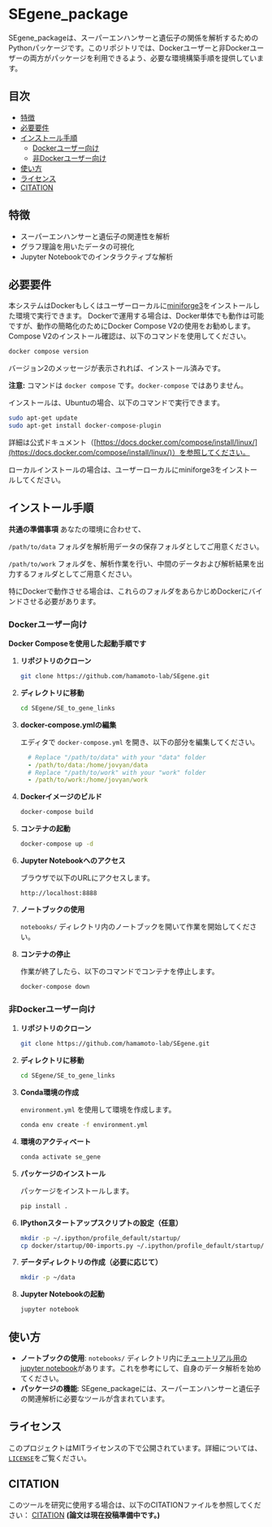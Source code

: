 # SEgene_package

SEgene_packageは、スーパーエンハンサーと遺伝子の関係を解析するためのPythonパッケージです。このリポジトリでは、Dockerユーザーと非Dockerユーザーの両方がパッケージを利用できるよう、必要な環境構築手順を提供しています。

## 目次

- [特徴](#特徴)
- [必要要件](#必要要件)
- [インストール手順](#インストール手順)
  - [Dockerユーザー向け](#dockerユーザー向け)
  - [非Dockerユーザー向け](#非dockerユーザー向け)
- [使い方](#使い方)
- [ライセンス](#ライセンス)
- [CITATION](#CITATION)

## 特徴

- スーパーエンハンサーと遺伝子の関連性を解析
- グラフ理論を用いたデータの可視化
- Jupyter Notebookでのインタラクティブな解析

## 必要要件

本システムはDockerもしくはユーザーローカルに[miniforge3](https://github.com/conda-forge/miniforge)をインストールした環境で実行できます。
Dockerで運用する場合は、Docker単体でも動作は可能ですが、動作の簡略化のためにDocker Compose V2の使用をお勧めします。
Compose V2のインストール確認は、以下のコマンドを使用してください。

```bash
docker compose version
```

バージョン2のメッセージが表示されれば、インストール済みです。

**注意:** コマンドは `docker compose` です。`docker-compose` ではありません。

インストールは、Ubuntuの場合、以下のコマンドで実行できます。

```bash
sudo apt-get update
sudo apt-get install docker-compose-plugin
```

詳細は公式ドキュメント（[https://docs.docker.com/compose/install/linux/](https://docs.docker.com/compose/install/linux/)）を参照してください。

ローカルインストールの場合は、ユーザーローカルにminiforge3をインストールしてください。

## インストール手順

**共通の準備事項**
あなたの環境に合わせて、

`/path/to/data` フォルダを解析用データの保存フォルダとしてご用意ください。

`/path/to/work` フォルダを、解析作業を行い、中間のデータおよび解析結果を出力するフォルダとしてご用意ください。

特にDockerで動作させる場合は、これらのフォルダをあらかじめDockerにバインドさせる必要があります。

### Dockerユーザー向け

**Docker Composeを使用した起動手順です**

1. **リポジトリのクローン**

    ```bash
    git clone https://github.com/hamamoto-lab/SEgene.git
    ```

2. **ディレクトリに移動**

    ```bash
    cd SEgene/SE_to_gene_links
    ```

3. **docker-compose.ymlの編集**

    エディタで `docker-compose.yml` を開き、以下の部分を編集してください。

    ```yaml
      # Replace "/path/to/data" with your "data" folder
      - /path/to/data:/home/jovyan/data
      # Replace "/path/to/work" with your "work" folder
      - /path/to/work:/home/jovyan/work
    ```

4. **Dockerイメージのビルド**

    ```bash
    docker-compose build
    ```

5. **コンテナの起動**

    ```bash
    docker-compose up -d
    ```

6. **Jupyter Notebookへのアクセス**

    ブラウザで以下のURLにアクセスします。

    ```
    http://localhost:8888
    ```

7. **ノートブックの使用**

    `notebooks/` ディレクトリ内のノートブックを開いて作業を開始してください。

8. **コンテナの停止**

    作業が終了したら、以下のコマンドでコンテナを停止します。

    ```bash
    docker-compose down
    ```

### 非Dockerユーザー向け

1. **リポジトリのクローン**

    ```bash
    git clone https://github.com/hamamoto-lab/SEgene.git
    ```

2. **ディレクトリに移動**

    ```bash
    cd SEgene/SE_to_gene_links
    ```

3. **Conda環境の作成**

    `environment.yml` を使用して環境を作成します。

    ```bash
    conda env create -f environment.yml
    ```

4. **環境のアクティベート**

    ```bash
    conda activate se_gene
    ```

5. **パッケージのインストール**

    パッケージをインストールします。

    ```bash
    pip install .
    ```

6. **IPythonスタートアップスクリプトの設定（任意）**

    ```bash
    mkdir -p ~/.ipython/profile_default/startup/
    cp docker/startup/00-imports.py ~/.ipython/profile_default/startup/
    ```

7. **データディレクトリの作成（必要に応じて）**

    ```bash
    mkdir -p ~/data
    ```

8. **Jupyter Notebookの起動**

    ```bash
    jupyter notebook
    ```

## 使い方

- **ノートブックの使用**: `notebooks/` ディレクトリ内に[チュートリアル用のjupyter notebook](https://github.com/hamamoto-lab/SEgene/blob/main/SE_to_gene_links/notebooks/tutorial_book_ja.ipynb)があります。これを参考にして、自身のデータ解析を始めてください。
- **パッケージの機能**: SEgene_packageには、スーパーエンハンサーと遺伝子の関連解析に必要なツールが含まれています。

## ライセンス

このプロジェクトはMITライセンスの下で公開されています。詳細については、[`LICENSE`](https://github.com/hamamoto-lab/SEgene/blob/main/LICENSE)をご覧ください。

## CITATION

このツールを研究に使用する場合は、以下のCITATIONファイルを参照してください：
[CITATION](https://github.com/hamamoto-lab/SEgene/blob/main/CITATION)
**(論文は現在投稿準備中です。)**
